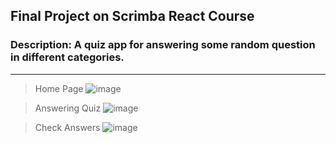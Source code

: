 ## Final Project on Scrimba React Course

### Description: A quiz app for answering some random question in different categories.

---

> Home Page
![image](https://user-images.githubusercontent.com/80099417/191252071-7f4847f7-c365-47fb-b270-bc3bfdb059b9.png)

> Answering Quiz
![image](https://user-images.githubusercontent.com/80099417/191252272-31b928ad-d4b1-4818-8867-9de306f5dbb3.png)

> Check Answers
![image](https://user-images.githubusercontent.com/80099417/191252390-f751bcd9-7915-4a7e-a051-b7d7efe6c920.png)
